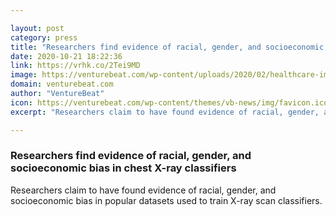 ```yaml
---

layout: post
category: press
title: "Researchers find evidence of racial, gender, and socioeconomic bias in chest X-ray classifiers"
date: 2020-10-21 18:22:36
link: https://vrhk.co/2Tei9MD
image: https://venturebeat.com/wp-content/uploads/2020/02/healthcare-imaging-2x1-1.jpg?w=1200&strip=all
domain: venturebeat.com
author: "VentureBeat"
icon: https://venturebeat.com/wp-content/themes/vb-news/img/favicon.ico
excerpt: "Researchers claim to have found evidence of racial, gender, and socioeconomic bias in popular datasets used to train X-ray scan classifiers."

---
```


### Researchers find evidence of racial, gender, and socioeconomic bias in chest X-ray classifiers

Researchers claim to have found evidence of racial, gender, and socioeconomic bias in popular datasets used to train X-ray scan classifiers.